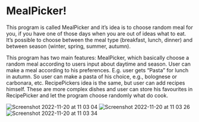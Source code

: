 # MealPicker!
This program is called MealPicker and it’s idea is to choose random meal for you, if you have one of those days when you are out of ideas what to eat. It’s possible to choose between the meal type (breakfast, lunch, dinner) and between season (winter, spring, summer, autumn). 

This program has two main features:
MealPicker, which basically choose a random meal according to users input about daytime and season. User can make a meal according to his preferences. E.g. user gets “Pasta” for lunch in autumn. So user can make a pasta of his choice, e.g., bolognese or carbonara, etc.
RecipePickers idea is the same, but user can add recipes himself. These are more complex dishes and user can store his favourites in RecipePicker and let the program choose randomly what do cook.

![Screenshot 2022-11-20 at 11 03 04](https://user-images.githubusercontent.com/109293072/202894331-0110ff62-122e-41fb-a42e-8c2116da0c3d.png)
![Screenshot 2022-11-20 at 11 03 26](https://user-images.githubusercontent.com/109293072/202894343-1d50f3fb-44a9-49b2-be33-b846d1ef93e6.png)
![Screenshot 2022-11-20 at 11 03 34](https://user-images.githubusercontent.com/109293072/202894344-95e006d9-5778-4ba0-9e3f-8b27fea26b73.png)
